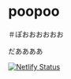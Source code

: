 # poopoo

＃ぽおおおおおお


だああああ

[![Netlify Status](https://api.netlify.com/api/v1/badges/4ed87cb6-355f-4741-94a3-4e1da415293e/deploy-status)](https://app.netlify.com/sites/hopeful-goldstine-fec773/deploys)